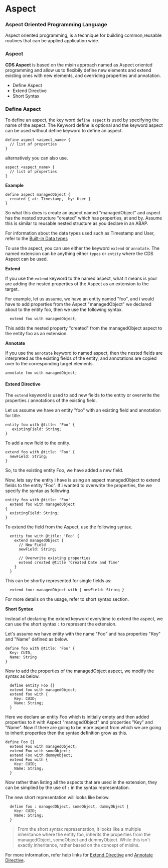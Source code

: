 # Aspect

### Aspect Oriented Programming Language 

Aspect oriented programming, is a technique for building common,reusable routines that can be applied application wide. 

### Aspect

<b>CDS Aspect</b> is based on the mixin approach named as Aspect oriented programming and allow us to flexibily define new elements and extend existing ones with new elements, and overriding properties and annotation. 

- Define Aspect 
- Extend Directive 
- Short Syntax 

### Define Aspect

To define an aspect, the key word ``` define aspect ``` is used by specifying the name of the aspect. The Keyword define is optional and the keyword aspect can be used without define keyword to define an aspect. 

```
define aspect <aspect_name> {
  // list of properties 
}
```

alternatively you can also use. 

```
aspect <aspect_name> {
  // list of properties 
}
```

**Example**

```
define aspect managedObject {
  created { at: Timestamp, _by: User }
}
```
So what this does is create an aspect named "managedObject" and aspect has the nested structure "created" which has properties, at and by. 
Assume this is similar to reusable nested structure as you declare in an ABAP.

For information about the data types used such as Timestamp and User, refer to the [Built-in Data types](built-in-cds-datatype.md)

To use the aspect, you can use either the keyword ```extend``` or ```annotate```.  The named extension can be anything either ```types``` or ``` entity ``` where the CDS Aspect can be used. 

**Extend**

If you use the ```extend``` keyword to the named aspect, what it means is your are adding the nested properties of the Aspect as an extension to the target. 

For example, let us assume, we have an entity named "foo", and i would have to add properties from the Aspect "managedObject" we declared about to the entity foo, then we use the following syntax. 

```
  extend foo with managedObject; 
```

This adds the nested property "created" from the managedObject aspect to the entity foo as an extension. 

**Annotate**

If you use the ```annotate```  keyword to named aspect, then the nested fields are interpreted as the existing fields of the entity, and annotations are copied over to the corresponding target elements. 

```
annotate foo with managedObject;
```

#### Extend Directive 

The ```extend``` keyword is used to add new fields to the entity or overwrite the properties / annotations of the existing field. 

Let us assume we have an entity "foo" with an existing field and annotation for title. 

```
entity foo with @title: 'Foo' {
   existingField: String;
}
```

To add a new field to the entity. 

```
extend foo with @title: 'Foo' {
  newField: String;
}
```

So, to the existing entity Foo, we have added a new field. 

Now, lets say the entity i have is using an aspect managedObject to extend fields to the entity "Foo". If i wanted to overwrite the properties, the we specify the syntax as following. 

```
entity foo with @title: 'Foo' 
  extend foo with managedObject  
{
  existingField: String;
}
```

To extend the field from the Aspect, use the following syntax. 

```
  entity foo with @title: 'Foo' {
    extend managedObject {
      // New Field
      newField: String; 
      
      // Overwrite existing properties
      extend created @title 'Created Date and Time'
    }
  }
```

This can be shortly represented for single fields as:

```
  extend foo: managedObject with { newField: String }
```

For more details on the usage, refer to short syntax section. 

**Short Syntax**

Instead of declaring the extend keyword everytime to extend the aspect, we can use the short syntax ```:``` to represent the extension. 

Let's assume we have entity with the name "Foo" and has properties "Key" and "Name" defined as below. 
```
define foo with @title: 'Foo' {
  Key: CUID,
  Name: String
}
```

Now to add the properties of the managedObject aspect, we modify the syntax as below. 

```
  define entity Foo {}
  extend foo with managedObject;
  extend foo with {
    Key: CUID;
    Name: String;
  }
```

Here we declare an entity Foo which is initially empty and then added properties to it with Aspect "managedObject" and properties "Key" and "Name".
Now if there are going to be more aspect from which we are going to inherit properties then the syntax definition grow as this. 

``` 
define Foo {} 
  extend Foo with managedObject;
  extend Foo with someObject; 
  extend Foo with dummyObject; 
  extend Foo with {
    Key: CUID;
    Name: String;
  }
```

Now rather than listing all the aspects that are used in the extension, they can be simplied by the use of ```:``` in the syntax representation. 

The new short representation will looks like below. 

```
  define foo : managedObject, someObject, dummyObject {
    Key: CUID;
    Name: String;
  }
 ```

> From the short syntax representation, it looks like a multiple inheritance where the entity foo, inherits the properties from the managedObject, someObject and dummyObject. While this isn't exactly inheritance, rather based on the concept of mixins. 


For more information, refer help links for [Extend Directive](extend-directive.md) and [Annotate Directive](annotate-directive.md).


